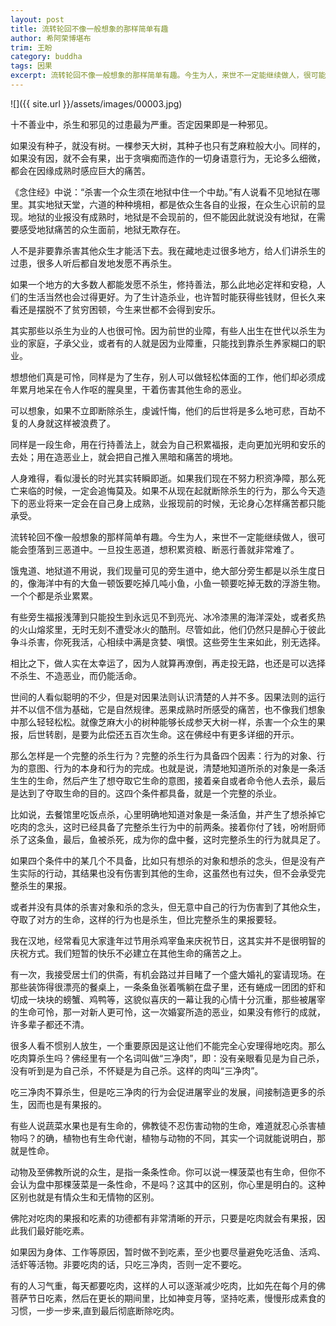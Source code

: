 ```yaml
---
layout: post
title: 流转轮回不像一般想象的那样简单有趣
author: 希阿荣博堪布
trim: 王盼
category: buddha
tags: 因果
excerpt: 流转轮回不像一般想象的那样简单有趣。今生为人，来世不一定能继续做人，很可能会堕落到三恶道中。一旦投生恶道，想积累资粮、断恶行善就非常难了。
---
```


![]({{ site.url }}/assets/images/00003.jpg)

十不善业中，杀生和邪见的过患最为严重。否定因果即是一种邪见。

如果没有种子，就没有树。一棵参天大树，其种子也只有芝麻粒般大小。同样的，如果没有因，就不会有果，出于贪嗔痴而造作的一切身语意行为，无论多么细微，都会在因缘成熟时感应巨大的痛苦。

《念住经》中说：“杀害一个众生须在地狱中住一个中劫。”有人说看不见地狱在哪里。其实地狱天堂，六道的种种境相，都是依众生各自的业报，在众生心识前的显现。地狱的业报没有成熟时，地狱是不会现前的，但不能因此就说没有地狱，在需要感受地狱痛苦的众生面前，地狱无欺存在。

人不是非要靠杀害其他众生才能活下去。我在藏地走过很多地方，给人们讲杀生的过患，很多人听后都自发地发愿不再杀生。

如果一个地方的大多数人都能发愿不杀生，修持善法，那么此地必定祥和安稳，人们的生活当然也会过得更好。为了生计造杀业，也许暂时能获得些钱财，但长久来看还是摆脱不了贫穷困顿，今生来世都不会得到安乐。

其实那些以杀生为业的人也很可怜。因为前世的业障，有些人出生在世代以杀生为业的家庭，子承父业，或者有的人就是因为业障重，只能找到靠杀生养家糊口的职业。

想想他们真是可怜，同样是为了生存，别人可以做轻松体面的工作，他们却必须成年累月地呆在令人作呕的腥臭里，干着伤害其他生命的恶业。

可以想象，如果不立即断除杀生，虔诚忏悔，他们的后世将是多么地可悲，百劫不复的人身就这样被浪费了。

同样是一段生命，用在行持善法上，就会为自己积累福报，走向更加光明和安乐的去处；用在造恶业上，就会把自己推入黑暗和痛苦的境地。

人身难得，看似漫长的时光其实转瞬即逝。如果我们现在不努力积资净障，那么死亡来临的时候，一定会追悔莫及。如果不从现在起就断除杀生的行为，那么今天造下的恶业将来一定会在自己身上成熟，业报现前的时候，无论身心怎样痛苦都只能承受。

流转轮回不像一般想象的那样简单有趣。今生为人，来世不一定能继续做人，很可能会堕落到三恶道中。一旦投生恶道，想积累资粮、断恶行善就非常难了。

饿鬼道、地狱道不用说，我们现量可见的旁生道中，绝大部分旁生都是以杀生度日的，像海洋中有的大鱼一顿饭要吃掉几吨小鱼，小鱼一顿要吃掉无数的浮游生物。一个个都是杀业累累。

有些旁生福报浅薄到只能投生到永远见不到亮光、冰冷漆黑的海洋深处，或者炙热的火山熔浆里，无时无刻不遭受冰火的酷刑。尽管如此，他们仍然只是醉心于彼此争斗杀害，你死我活，心相续中满是贪婪、嗔恨。这些旁生生来如此，别无选择。

相比之下，做人实在太幸运了，因为人就算再潦倒，再走投无路，也还是可以选择不杀生、不造恶业，而仍能活命。

世间的人看似聪明的不少，但是对因果法则认识清楚的人并不多。因果法则的运行并不以信不信为基础，它是自然规律。恶果成熟时所感受的痛苦，也不像我们想象中那么轻轻松松。就像芝麻大小的树种能够长成参天大树一样，杀害一个众生的果报，后世转剧，是要为此偿还五百次生命。这在佛经中有更多详细的开示。

那么怎样是一个完整的杀生行为？完整的杀生行为具备四个因素：行为的对象、行为的意图、行为的本身和行为的完成。也就是说，清楚地知道所杀的对象是一条活生生的生命，然后产生了想夺取它生命的意图，接着亲自或者命令他人去杀，最后是达到了夺取生命的目的。这四个条件都具备，就是一个完整的杀业。

比如说，去餐馆里吃饭点杀，心里明确地知道对象是一条活鱼，并产生了想杀掉它吃肉的念头，这时已经具备了完整杀生行为中的前两条。接着你付了钱，吩咐厨师杀了这条鱼，最后，鱼被杀死，成为你的盘中餐，这时完整杀生的行为就具足了。

如果四个条件中的某几个不具备，比如只有想杀的对象和想杀的念头，但是没有产生实际的行动，其结果也没有伤害到其他的生命，这虽然也有过失，但不会承受完整杀生的果报。

或者并没有具体的杀害对象和杀的念头，但无意中自己的行为伤害到了其他众生，夺取了对方的生命，这样的行为也是杀生，但比完整杀生的果报要轻。

我在汉地，经常看见大家逢年过节用杀鸡宰鱼来庆祝节日，这其实并不是很明智的庆祝方式。我们短暂的快乐不必建立在其他生命的痛苦之上。

有一次，我接受居士们的供斋，有机会路过并目睹了一个盛大婚礼的宴请现场。在那些装饰得很漂亮的餐桌上，一条条鱼张着嘴躺在盘子里，还有蜷成一团团的虾和切成一块块的螃蟹、鸡鸭等，这貌似喜庆的一幕让我的心情十分沉重，那些被屠宰的生命可怜，那一对新人更可怜，这一次婚宴所造的恶业，如果没有修行的成就，许多辈子都还不清。

很多人看不惯别人放生，一个重要原因是这让他们不能完全心安理得地吃肉。那么吃肉算杀生吗？佛经里有一个名词叫做“三净肉”，即：没有亲眼看见是为自己杀，没有听到是为自己杀，不怀疑是为自己杀。这样的肉叫“三净肉”。

吃三净肉不算杀生，但是吃三净肉的行为会促进屠宰业的发展，间接制造更多的杀生，因而也是有果报的。

有些人说蔬菜水果也是有生命的，佛教徒不忍伤害动物的生命，难道就忍心杀害植物吗？的确，植物也有生命代谢，植物与动物的不同，其实一个词就能说明白，那就是性命。

动物及至佛教所说的众生，是指一条条性命。你可以说一棵菠菜也有生命，但你不会认为盘中那棵菠菜是一条性命，不是吗？这其中的区别，你心里是明白的。这种区别也就是有情众生和无情物的区别。

佛陀对吃肉的果报和吃素的功德都有非常清晰的开示，只要是吃肉就会有果报，因此我们最好能吃素。

如果因为身体、工作等原因，暂时做不到吃素，至少也要尽量避免吃活鱼、活鸡、活虾等活物。非要吃肉的话，只吃三净肉，否则一定不要吃。

有的人习气重，每天都要吃肉，这样的人可以逐渐减少吃肉，比如先在每个月的佛菩萨节日吃素，然后在更长的期间里，比如神变月等，坚持吃素，慢慢形成素食的习惯，一步一步来,直到最后彻底断除吃肉。
